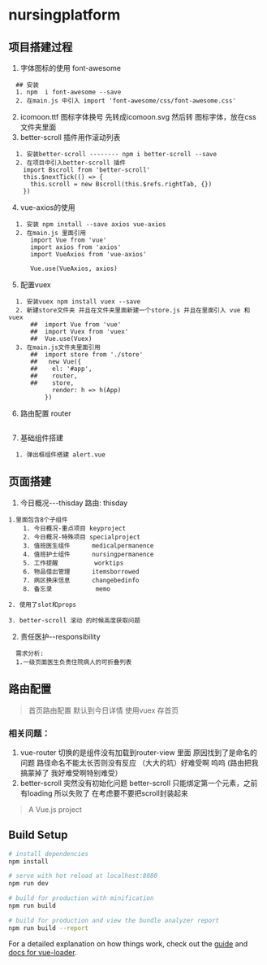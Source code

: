 # nursingplatform
## 项目搭建过程
1. 字体图标的使用 font-awesome
```
  ## 安装
  1. npm  i font-awesome --save
  2. 在main.js 中引入 import 'font-awesome/css/font-awesome.css'
```
2. icomoon.ttf 图标字体换号 先转成icomoon.svg 然后转 图标字体，放在css 文件夹里面
3. better-scroll 插件用作滚动列表
```
  1. 安装better-scroll -------- npm i better-scroll --save
  2. 在项目中引入better-scroll 插件
    import Bscroll from 'better-scroll'
    this.$nextTick(() => {
      this.scroll = new Bscroll(this.$refs.rightTab, {})
    })
```
4. vue-axios的使用
```
  1. 安装 npm install --save axios vue-axios
  2. 在main.js 里面引用 
      import Vue from 'vue'
      import axios from 'axios'
      import VueAxios from 'vue-axios'

      Vue.use(VueAxios, axios)
```
5. 配置vuex 
```
  1. 安装vuex npm install vuex --save
  2. 新建store文件夹 并且在文件夹里面新建一个store.js 并且在里面引入 vue 和vuex 
      ##  import Vue from 'vue'
      ##  import Vuex from 'vuex'
      ##  Vue.use(Vuex)
  3. 在main.js文件夹里面引用
      ##  import store from './store' 
      ##   new Vue({
      ##    el: '#app',
      ##    router,
      ##    store,
            render: h => h(App)
          })
```
6. 路由配置 router
```

```
7. 基础组件搭建
```
  1. 弹出框组件搭建 alert.vue
```
## 页面搭建
1. 今日概况---thisday  路由: thisday  
```
1.里面包含8个子组件
    1. 今日概况-重点项目 keyproject
    2. 今日概况-特殊项目 specialproject
    3. 值班医生组件      medicalpermanence
    4. 值班护士组件      nursingpermanence
    5. 工作提醒          worktips
    6. 物品借出管理      itemsborrowed
    7. 病区换床信息      changebedinfo
    8. 备忘录            memo

2. 使用了slot和props 

3. better-scroll 滚动 的时候高度获取问题 
```
2. 责任医护--responsibility
```
  需求分析:
  1.一级页面医生负责住院病人的可折叠列表
```
## 路由配置
  > 首页路由配置 默认到今日详情
  > 使用vuex 存首页
  ###   相关问题：
  1. vue-router 切换的是组件没有加载到router-view 里面 原因找到了是命名的问题 路径命名不能太长否则没有反应 （大大的坑）好难受啊 呜呜 (路由把我搞蒙掉了 我好难受啊特别难受）
  2. better-scroll 突然没有初始化问题 better-scroll 只能绑定第一个元素，之前有loading 所以失败了 在考虑要不要把scroll封装起来 
> A Vue.js project

## Build Setup

``` bash
# install dependencies
npm install

# serve with hot reload at localhost:8080
npm run dev

# build for production with minification
npm run build

# build for production and view the bundle analyzer report
npm run build --report
```

For a detailed explanation on how things work, check out the [guide](http://vuejs-templates.github.io/webpack/) and [docs for vue-loader](http://vuejs.github.io/vue-loader).
